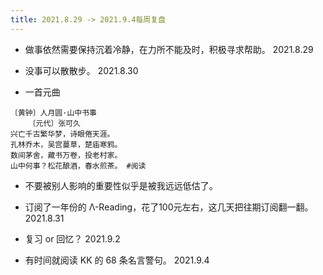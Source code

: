 ```yaml
---
title: 2021.8.29 -> 2021.9.4每周复盘
---
```


- 做事依然需要保持沉着冷静，在力所不能及时，积极寻求帮助。 2021.8.29
- 没事可以散散步。 2021.8.30

- 一首元曲
```
〔黄钟〕人月圆·山中书事
    〔元代〕张可久
兴亡千古繁华梦，诗眼倦天涯。
孔林乔木，吴宫蔓草，楚庙寒鸦。
数间茅舍，藏书万卷，投老村家。
山中何事？松花酿酒，春水煎茶。 #阅读
```
- 不要被别人影响的重要性似乎是被我远远低估了。
- 订阅了一年份的 Λ-Reading，花了100元左右，这几天把往期订阅翻一翻。 2021.8.31

- 复习 or 回忆？ 2021.9.2

- 有时间就阅读 KK 的 68 条名言警句。 2021.9.4